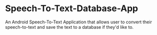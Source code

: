 # Speech-To-Text-Database-App
An Android Speech-To-Text Application that allows user to convert their speech-to-text and save the text to a database if they'd like to.
